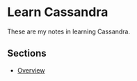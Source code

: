 # Learn Cassandra

These are my notes in learning Cassandra.

## Sections

* [Overview]

[Overview]: ./sections/overview.md
